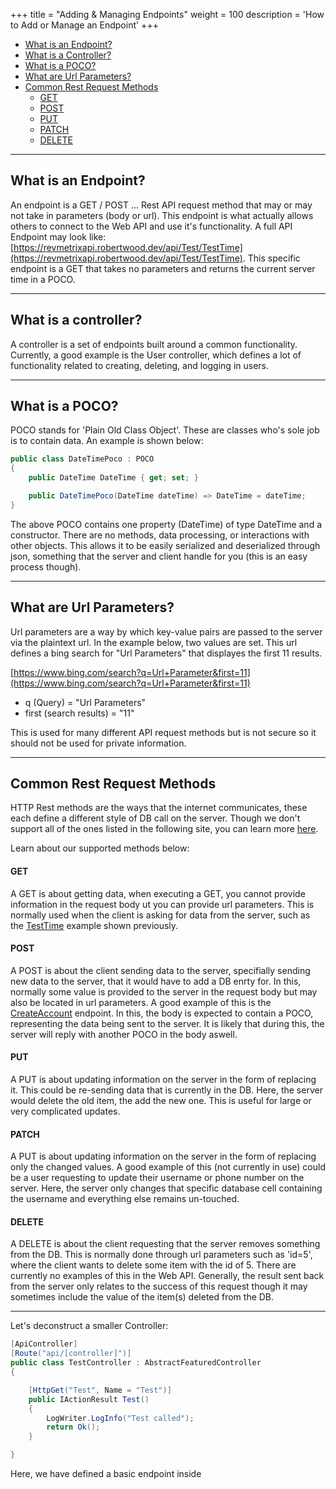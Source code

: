 +++
title = "Adding & Managing Endpoints"
weight = 100
description = 'How to Add or Manage an Endpoint'
+++

- [What is an Endpoint?](#what-is-an-endpoint)
- [What is a Controller?](#what-is-a-controller)
- [What is a POCO?](#what-is-a-poco)
- [What are Url Parameters?](#what-are-url-parameters)
- [Common Rest Request Methods](#common-rest-request-methods)
    - [GET](#get)
    - [POST](#post)
    - [PUT](#put)
    - [PATCH](#patch)
    - [DELETE](#delete)

---
## What is an Endpoint?
An endpoint is a GET / POST ... Rest API request method that may or may not take in parameters (body or url).
This endpoint is what actually allows others to connect to the Web API and use it's functionality.
A full API Endpoint may look like: [https://revmetrixapi.robertwood.dev/api/Test/TestTime](https://revmetrixapi.robertwood.dev/api/Test/TestTime).
This specific endpoint is a GET that takes no parameters and returns the current server time in a POCO.

---
## What is a controller?
A controller is a set of endpoints built around a common functionality.
Currently, a good example is the User controller, which defines a lot of functionality related to creating, deleting, and logging in users.

---
## What is a POCO?
POCO stands for 'Plain Old Class Object'. These are classes who's sole job is to contain data. An example is shown below:
```C#
public class DateTimePoco : POCO
{
    public DateTime DateTime { get; set; }

    public DateTimePoco(DateTime dateTime) => DateTime = dateTime;
}
```
The above POCO contains one property (DateTime) of type DateTime and a constructor. There are no methods, data processing, or interactions with other objects.
This allows it to be easily serialized and deserialized through json, something that the server and client handle for you (this is an easy process though).

---
## What are Url Parameters?
Url parameters are a way by which key-value pairs are passed to the server via the plaintext url.
In the example below, two values are set. This url defines a bing search for "Url Parameters" that displayes the first 11 results.

[https://www.bing.com/search?q=Url+Parameter&first=11](https://www.bing.com/search?q=Url+Parameter&first=11)

- q (Query) = "Url Parameters"
- first (search results) = "11"

This is used for many different API request methods but is not secure so it should not be used for private information.

---
## Common Rest Request Methods
HTTP Rest methods are the ways that the internet communicates, these each define a different style of DB call on the server.
Though we don't support all of the ones listed in the following site, you can learn more [here](https://developer.mozilla.org/en-US/docs/Web/HTTP/Methods).

Learn about our supported methods below:

#### GET
A GET is about getting data, when executing a GET, you cannot provide information in the request body ut you can provide url parameters.
This is normally used when the client is asking for data from the server, such as the [TestTime](https://revmetrixapi.robertwood.dev/api/Test/TestTime) example shown previously.

#### POST
A POST is about the client sending data to the server, specifially sending new data to the server, that it would have to add a DB enrty for.
In this, normally some value is provided to the server in the request body but may also be located in url parameters.
A good example of this is the [CreateAccount](https://revmetrixapi.robertwood.dev/api/User/Register) endpoint.
In this, the body is expected to contain a POCO, representing the data being sent to the server. 
It is likely that during this, the server will reply with another POCO in the body aswell.

#### PUT
A PUT is about updating information on the server in the form of replacing it. This could be re-sending data that is currently in the DB.
Here, the server would delete the old item, the add the new one. This is useful for large or very complicated updates.

#### PATCH
A PUT is about updating information on the server in the form of replacing only the changed values. 
A good example of this (not currently in use) could be a user requesting to update their username or phone number on the server.
Here, the server only changes that specific database cell containing the username and everything else remains un-touched.

#### DELETE
A DELETE is about the client requesting that the server removes something from the DB.
This is normally done through url parameters such as 'id=5', where the client wants to delete some item with the id of 5.
There are currently no examples of this in the Web API. Generally, the result sent back from the server only relates to the success of this request though it may sometimes include the value of the item(s) deleted from the DB.

---
Let's deconstruct a smaller Controller:
```c#
[ApiController]
[Route("api/[controller]")]
public class TestController : AbstractFeaturedController
{

    [HttpGet("Test", Name = "Test")]
    public IActionResult Test()
    {
        LogWriter.LogInfo("Test called");
        return Ok();
    }

}
```
Here, we have defined a basic endpoint inside 